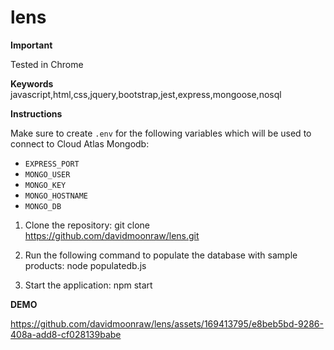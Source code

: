 # lens

**Important**

Tested in Chrome

**Keywords**
javascript,html,css,jquery,bootstrap,jest,express,mongoose,nosql

**Instructions**

Make sure to create `.env` for the following variables which will be used to connect to Cloud Atlas Mongodb:

- `EXPRESS_PORT`
- `MONGO_USER`
- `MONGO_KEY`
- `MONGO_HOSTNAME`
- `MONGO_DB`

1. Clone the repository:
git clone https://github.com/davidmoonraw/lens.git


2. Run the following command to populate the database with sample products:
node populatedb.js


3. Start the application:
npm start



**DEMO**

https://github.com/davidmoonraw/lens/assets/169413795/e8beb5bd-9286-408a-add8-cf028139babe







